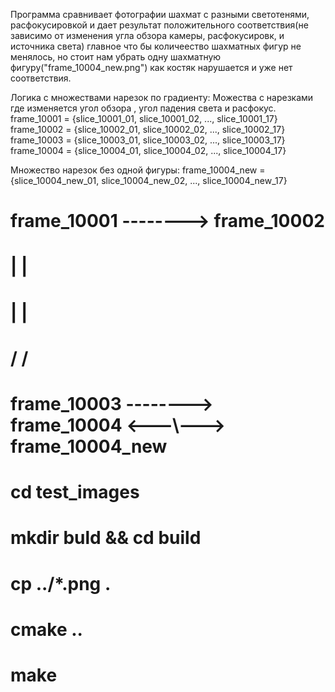 Программа сравнивает фотографии шахмат с разными светотенями, расфокусировкой и дает результат положительного соответствия(не зависимо от изменения угла обзора камеры, расфокусировк, и источника света)
главное что бы количеество шахматных фигур не менялось,
но стоит нам убрать одну шахматную фигуру("frame_10004_new.png") как костяк нарушается и уже нет соответствия.

Логика с множествами нарезок по градиенту:
Можества с нарезками где изменяется угол обзора , угол падения света и расфокус.
frame_10001 = {slice_10001_01, slice_10001_02, ..., slice_10001_17}
frame_10002 = {slice_10002_01, slice_10002_02, ..., slice_10002_17}
frame_10003 = {slice_10003_01, slice_10003_02, ..., slice_10003_17}
frame_10004 = {slice_10004_01, slice_10004_02, ..., slice_10004_17}

Множество нарезок без одной фигуры:
frame_10004_new = {slice_10004_new_01, slice_10004_new_02, ..., slice_10004_new_17}

# frame_10001 --------> frame_10002
#       |                        |              
#       |                        |
#       \/                       \/
# frame_10003 --------> frame_10004 <---\\---> frame_10004_new

# cd test_images
# mkdir buld && cd build
# cp ../*.png .
# cmake ..
# make
